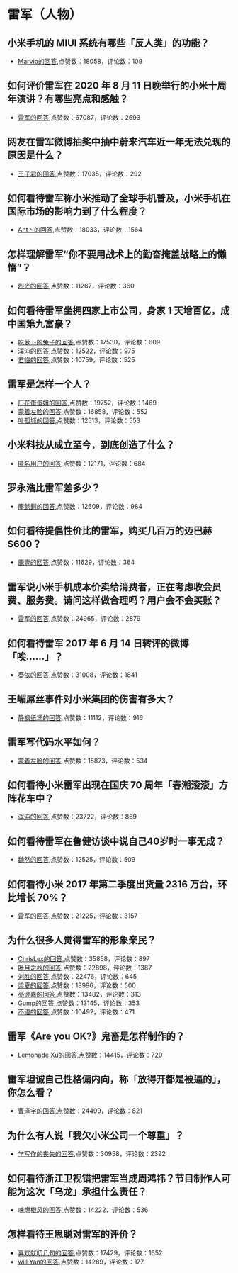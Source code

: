 #  雷军（人物） 
## 小米手机的 MIUI 系统有哪些「反人类」的功能？
- [Marvio的回答](https://www.zhihu.com/question/280454871/answer/590426025),点赞数：18058，评论数：109
## 如何评价雷军在 2020 年 8 月 11 日晚举行的小米十周年演讲？有哪些亮点和感触？
- [雷军的回答](https://www.zhihu.com/question/413512293/answer/1401980906),点赞数：67087，评论数：2693
## 网友在雷军微博抽奖中抽中蔚来汽车近一年无法兑现的原因是什么？
- [王子君的回答](https://www.zhihu.com/question/348318851/answer/839898834),点赞数：17035，评论数：292
## 如何看待雷军称小米推动了全球手机普及，小米手机在国际市场的影响力到了什么程度？
- [Ant丶的回答](https://www.zhihu.com/question/489108230/answer/2141861512),点赞数：18033，评论数：1564
## 怎样理解雷军“你不要用战术上的勤奋掩盖战略上的懒惰”？
- [烈光的回答](https://www.zhihu.com/question/23453607/answer/24699186),点赞数：11267，评论数：360
## 如何看待雷军坐拥四家上市公司，身家 1 天增百亿，成中国第九富豪？
- [吃萝卜的兔子的回答](https://www.zhihu.com/question/393646228/answer/1211795595),点赞数：17530，评论数：609
- [浑沌的回答](https://www.zhihu.com/question/393646228/answer/1211579897),点赞数：12522，评论数：975
- [君临的回答](https://www.zhihu.com/question/393646228/answer/1212057662),点赞数：10759，评论数：525
## 雷军是怎样一个人？
- [厂花蛋蛋姐的回答](https://www.zhihu.com/question/20615865/answer/189448277),点赞数：19752，评论数：1469
- [蒙着左脸的回答](https://www.zhihu.com/question/20615865/answer/765468376),点赞数：16858，评论数：552
- [叶孤城的回答](https://www.zhihu.com/question/20615865/answer/137282471),点赞数：12513，评论数：553
## 小米科技从成立至今，到底创造了什么？
- [匿名用户的回答](https://www.zhihu.com/question/283777070/answer/721737920),点赞数：12171，评论数：684
## 罗永浩比雷军差多少？
- [塵懿釧的回答](https://www.zhihu.com/question/51909501/answer/128987017),点赞数：12609，评论数：984
## 如何看待提倡性价比的雷军，购买几百万的迈巴赫S600？
- [鹿壹的回答](https://www.zhihu.com/question/320454321/answer/684208687),点赞数：11629，评论数：364
## 雷军说小米手机成本价卖给消费者，正在考虑收会员费、服务费。请问这样做合理吗？用户会不会买账？
- [雷军的回答](https://www.zhihu.com/question/43933460/answer/96740750),点赞数：24965，评论数：2879
## 如何看待雷军 2017 年 6 月 14 日转评的微博「唉……」？
- [葵依的回答](https://www.zhihu.com/question/61098126/answer/184114808),点赞数：31008，评论数：1841
## 王嵋屌丝事件对小米集团的伤害有多大？
- [静枫纸鸢的回答](https://www.zhihu.com/question/432056369/answer/1601205189),点赞数：11112，评论数：916
## 雷军写代码水平如何？
- [蒙着左脸的回答](https://www.zhihu.com/question/23832952/answer/948356780),点赞数：15873，评论数：534
## 如何看待小米雷军出现在国庆 70 周年「春潮滚滚」方阵花车中？
- [浑沌的回答](https://www.zhihu.com/question/348645588/answer/841683134),点赞数：23722，评论数：869
## 如何看待雷军在鲁健访谈中说自己40岁时一事无成？
- [魏然的回答](https://www.zhihu.com/question/438675088/answer/1674397683),点赞数：12525，评论数：509
## 如何看待小米 2017 年第二季度出货量 2316 万台，环比增长 70%？
- [雷军的回答](https://www.zhihu.com/question/62126661/answer/194990026),点赞数：21225，评论数：3157
## 为什么很多人觉得雷军的形象亲民？
- [ChrisLex的回答](https://www.zhihu.com/question/50706706/answer/581290553),点赞数：35858，评论数：897
- [叶月之秋的回答](https://www.zhihu.com/question/50706706/answer/1637394403),点赞数：22898，评论数：1387
- [刘胜的回答](https://www.zhihu.com/question/50706706/answer/122702719),点赞数：22476，评论数：645
- [梁夏的回答](https://www.zhihu.com/question/50706706/answer/1249312533),点赞数：18996，评论数：500
- [亮逊嘉的回答](https://www.zhihu.com/question/50706706/answer/122399194),点赞数：13482，评论数：313
- [Gump的回答](https://www.zhihu.com/question/50706706/answer/1783394271),点赞数：13145，评论数：353
- [不语的回答](https://www.zhihu.com/question/50706706/answer/1297400728),点赞数：10492，评论数：471
## 雷军《Are you OK?》鬼畜是怎样制作的？
- [Lemonade Xu的回答](https://www.zhihu.com/question/30083379/answer/48212756),点赞数：14415，评论数：720
## 雷军坦诚自己性格偏内向，称「放得开都是被逼的」，你怎么看？
- [曹泽宇的回答](https://www.zhihu.com/question/402996476/answer/1302724766),点赞数：24499，评论数：821
## 为什么有人说「我欠小米公司一个尊重」？
- [学写作的丧失的回答](https://www.zhihu.com/question/50947794/answer/123769221),点赞数：30958，评论数：2392
## 如何看待浙江卫视错把雷军当成周鸿祎？节目制作人可能为这次「乌龙」承担什么责任？
- [味燃橙风的回答](https://www.zhihu.com/question/490382852/answer/-2141384306),点赞数：14222，评论数：536
## 怎样看待王思聪对雷军的评价？
- [喜欢就叨几句的回答](https://www.zhihu.com/question/29904662/answer/384040639),点赞数：17429，评论数：1652
- [will Yan的回答](https://www.zhihu.com/question/29904662/answer/46156424),点赞数：14289，评论数：177
